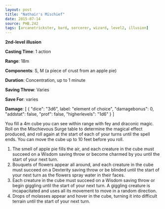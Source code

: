 ```yaml
---
layout: post
title: "Nathair's Mischief"
date: 2015-07-14
source: PHB.242
tags: [arcanetrickster, bard, sorcerer, wizard, level2, illusion]
---
```


**2nd-level illusion**

**Casting Time**: 1 action

**Range**: 18m

**Components**: S, M (a piece of crust from an apple pie)

**Duration**: Concentration, up to 1 minute

**Saving Throw**: Varies

**Save For**: varies

**Damage**: [ { "dice": "3d6", label: "element of choice", "damagebonus": 0, "addstat": false, "prof": false, "higherlevels": "1d6" } ]

You fill a 4m cube you can see within range with fey and draconic magic. Roll on the Mischievous Surge table to determine the magical effect produced, and roll again at the start of each of your turns until the spell ends. You can move the cube up to 10 feet before you roll.

1.	The smell of apple pie fills the air, and each creature in the cube must succeed on a Wisdom saving throw or become charmed by you until the start of your next turn.
2.	Bouquets of flowers appear all around, and each creature in the cube must succeed on a Dexterity saving throw or be blinded until the start of your next turn as the flowers spray water in their faces.
3.	Each creature in the cube must succeed on a Wisdom saving throw or begin giggling until the start of your next turn. A giggling creature is incapacitated and uses all its movement to move in a random direction.
4.	Drops of molasses appear and hover in the cube, turning it into difficult terrain until the start of your next turn.